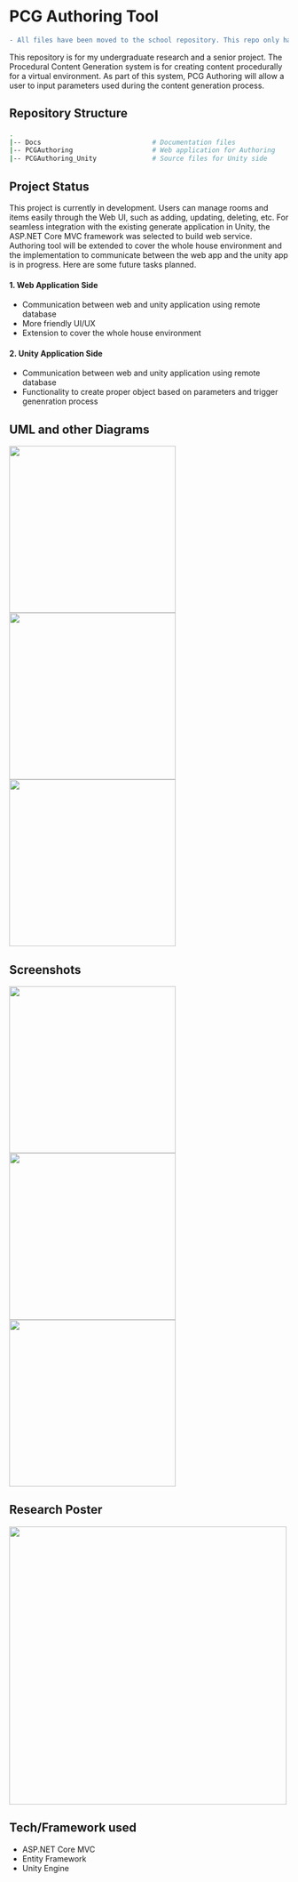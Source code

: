 # PCG Authoring Tool

```diff
- All files have been moved to the school repository. This repo only has sample codes.
```


This repository is for my undergraduate research and a senior project. The Procedural Content Generation system is for creating content procedurally for a virtual environment. As part of this system, PCG Authoring will allow a user to input parameters used during the content generation process.

## Repository Structure
```bash
.
|-- Docs                            # Documentation files 
|-- PCGAuthoring                    # Web application for Authoring
|-- PCGAuthoring_Unity              # Source files for Unity side
```


## Project Status
This project is currently in development. Users can manage rooms and items easily through the Web UI, such as adding, updating, deleting, etc. For seamless integration with the existing generate application in Unity, the ASP.NET Core MVC framework was selected to build web service. Authoring tool will be extended to cover the whole house environment and the implementation to communicate between the web app and the unity app is in progress. Here are some future tasks planned.

#### 1. Web Application Side
- Communication between web and unity application using remote database
- More friendly UI/UX
- Extension to cover the whole house environment

#### 2. Unity Application Side
- Communication between web and unity application using remote database
- Functionality to create proper object based on parameters and trigger genenration process



## UML and other Diagrams
<div>
    <img width="300" src="https://github.com/minashin/pcg-authoring/blob/master/docs/screenshot/uml.jpg">
    <img width="300" src="https://github.com/minashin/pcg-authoring/blob/master/docs/screenshot/dbtables.png">
    <img width="300" src="https://github.com/minashin/pcg-authoring/blob/master/docs/screenshot/dbcommunication.png">
</div>

## Screenshots
<div>
    <img width="300" src="https://github.com/minashin/pcg-authoring/blob/master/docs/screenshot/create.png">
    <img width="300" src="https://github.com/minashin/pcg-authoring/blob/master/docs/screenshot/list.png">
    <img width="300" src="https://github.com/minashin/pcg-authoring/blob/master/docs/screenshot/detail.png">
</div>

## Research Poster
<div>
    <img width="500" src="https://github.com/minashin/pcg-authoring/blob/master/docs/screenshot/poster.png">
</div>

## Tech/Framework used
- ASP.NET Core MVC
- Entity Framework
- Unity Engine
